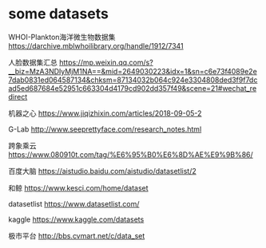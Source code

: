 # some datasets

WHOI-Plankton海洋微生物数据集 https://darchive.mblwhoilibrary.org/handle/1912/7341   
 
人脸数据集汇总 https://mp.weixin.qq.com/s?__biz=MzA3NDIyMjM1NA==&mid=2649030223&idx=1&sn=c6e73f4089e2e7dab0831ed064587134&chksm=87134032b064c924e3304808ded3f9f7dcad5ed687684e52951c663304d4179cd902dd357f49&scene=21#wechat_redirect    
  
机器之心 https://www.jiqizhixin.com/articles/2018-09-05-2  

G-Lab http://www.seeprettyface.com/research_notes.html  

跨象乘云 https://www.080910t.com/tag/%E6%95%B0%E6%8D%AE%E9%9B%86/  

百度大脑 https://aistudio.baidu.com/aistudio/datasetlist/2  

和鲸 https://www.kesci.com/home/dataset  

datasetlist https://www.datasetlist.com/  

kaggle https://www.kaggle.com/datasets  

极市平台 http://bbs.cvmart.net/c/data_set  
